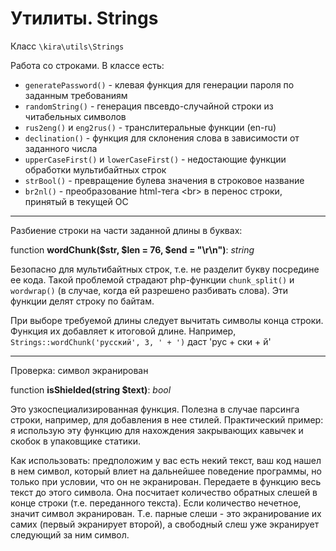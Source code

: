 # Утилиты. Strings

Класс `\kira\utils\Strings`

Работа со строками. В классе есть:

- `generatePassword()` - клевая функция для генерации пароля по заданным требованиям
- `randomString()` - генерация пвсевдо-случайной строки из читабельных символов
- `rus2eng()` и `eng2rus()` - транслитеральные функции (en-ru)
- `declination()` - функция для склонения слова в зависимости от заданного числа
- `upperCaseFirst()` и `lowerCaseFirst()` - недостающие функции обработки мультибайтных строк
- `strBool()` - превращение булева значения в строковое название
- `br2nl()` - преобразование html-тега \<br> в перенос строки, принятый в текущей ОС

---

Разбиение строки на части заданной длины в буквах:

function __wordChunk($str, $len = 76, $end = "\r\n")__: _string_

Безопасно для мультибайтных строк, т.е. не разделит букву посредине ее кода. Такой проблемой страдают php-функции `chunk_split()` и `wordwrap()` (в случае, когда ей разрешено разбивать слова). Эти функции делят строку по байтам.

При выборе требуемой длины следует вычитать символы конца строки. Функция их добавляет к итоговой длине.
Например, `Strings::wordChunk('русский', 3, ' + ')` даст 'рус + ски + й'

---

Проверка: символ экранирован

function __isShielded(string $text)__: _bool_

Это узкоспециализированная функция. Полезна в случае парсинга строки, например, для добавления в нее стилей. Практический пример: я использую эту функцию для нахождения закрывающих кавычек и скобок в упаковщике статики.

Как использовать: предположим у вас есть некий текст, ваш код нашел в нем символ, который влиет на дальнейшее поведение программы, но только при условии, что он не экранирован. Передаете в функцию весь текст до этого символа. Она посчитает количество обратных слешей в конце строки (т.е. переданного текста). Если количество нечетное, значит символ экранирован. Т.е. парные слеши - это экранирование их самих (первый экранирует второй), а свободный слеш уже экранирует следующий за ним символ.
